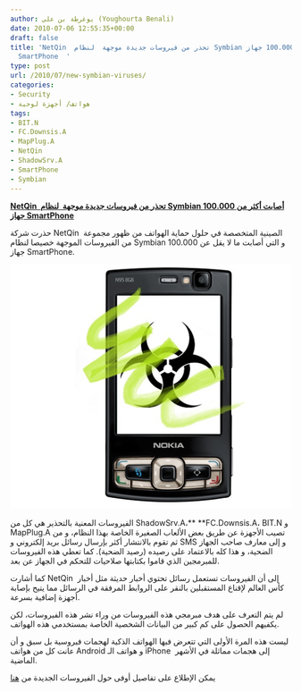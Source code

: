 ```yaml
---
author: يوغرطة بن علي (Youghourta Benali)
date: 2010-07-06 12:55:35+00:00
draft: false
title: 'NetQin  تحذر من فيروسات جديدة موجهة  لنظام Symbian أصابت أكثر من 100.000 جهاز
  SmartPhone  '
type: post
url: /2010/07/new-symbian-viruses/
categories:
- Security
- هواتف/ أجهزة لوحية
tags:
- BIT.N
- FC.Downsis.A
- MapPlug.A
- NetQin
- ShadowSrv.A
- SmartPhone
- Symbian
---
```


**[NetQin  تحذر من فيروسات جديدة موجهة  لنظام Symbian أصابت أكثر من 100.000 جهاز SmartPhone](it-scoop.com/2010/07/new-symbian-viruses)**




حذرت شركة NetQin  الصينية المتخصصة في حلول حماية الهواتف من ظهور مجموعة من الفيروسات الموجهة خصيصا لنظام Symbian و التي أصابت ما لا يقل عن 100.000 جهاز SmartPhone.




[![](s60v3-virus.jpg)
](it-scoop.com/2010/07/new-symbian-viruses)





الفيروسات المعنية بالتحذير هي كل من ShadowSrv.A،** **FC.Downsis.A، BIT.N و MapPlug.A تصيب الأجهزة عن طريق بعض الألعاب الصغيرة الخاصة بهذا النظام، و من ثم تقوم بالانتشار أكثر بإرسال رسائل بريد إلكتروني و SMS و إلى معارف صاحب الجهاز الضحية، و هذا كله بالاعتماد على رصيده (رصيد الضحية). كما تعطي هذه الفيروسات للمبرمجين الذي قاموا بكتابتها صلاحيات للتحكم في الجهاز عن بعد.

كما أشارت NetQin  إلى أن الفيروسات تستعمل رسائل تحتوي أخبار حديثة مثل أخبار كأس العالم لإقناع المستقبلين بالنقر على الروابط المرفقة في الرسائل مما يتيح بإصابة أجهزة إضافية بسرعة.

لم يتم التعرف على هدف مبرمجي هذه الفيروسات من وراء نشر هذه الفيروسات، لكن يكفيهم الحصول على كم كبير من البيانات الشخصية الخاصة بمستخدمي هذه الهواتف.

ليست هذه المرة الأولى التي تتعرض فيها الهواتف الذكية لهجمات فيروسية بل سبق و أن عانت كل من هواتف Android و هواتف الـ iPhone  إلى هجمات مماثلة في الأشهر الماضية.

يمكن الإطلاع على تفاصيل أوفى حول الفيروسات الجديدة من [هنا](http://www.symbian-freak.com/news/010/07/new_symbian_viruses_circulating_in_the_wild.htm)
